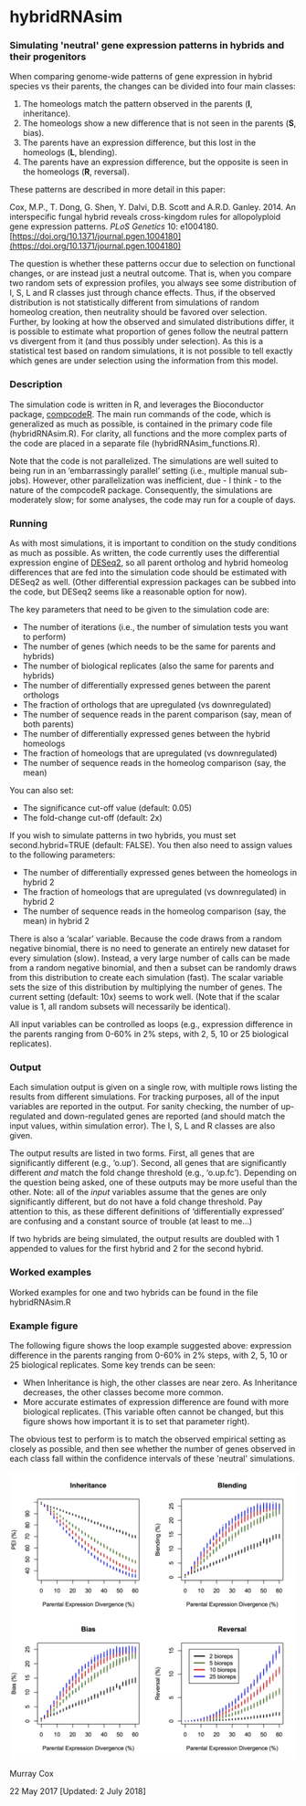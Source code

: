 # hybridRNAsim

### Simulating 'neutral' gene expression patterns in hybrids and their progenitors

When comparing genome-wide patterns of gene expression in hybrid species vs their parents, the changes can be divided into four main classes:

1. The homeologs match the pattern observed in the parents (**I**, inheritance). 
2. The homeologs show a new difference that is not seen in the parents (**S**, bias). 
3. The parents have an expression difference, but this lost in the homeologs (**L**, blending). 
4. The parents have an expression difference, but the opposite is seen in the homeologs (**R**, reversal).

These patterns are described in more detail in this paper:

Cox, M.P., T. Dong, G. Shen, Y. Dalvi, D.B. Scott and A.R.D. Ganley. 2014. An interspecific fungal hybrid reveals cross-kingdom rules for allopolyploid gene expression patterns. *PLoS Genetics* 10: e1004180.
[https://doi.org/10.1371/journal.pgen.1004180](https://doi.org/10.1371/journal.pgen.1004180)

The question is whether these patterns occur due to selection on functional changes, or are instead just a neutral outcome. That is, when you compare two random sets of expression profiles, you always see some distribution of I, S, L and R classes just through chance effects.  Thus, if the observed distribution is not statistically different from simulations of random homeolog creation, then neutrality should be favored over selection. Further, by looking at how the observed and simulated distributions differ, it is possible to estimate what proportion of genes follow the neutral pattern vs divergent from it (and thus possibly under selection).  As this is a statistical test based on random simulations, it is not possible to tell exactly which genes are under selection using the information from this model.

### Description

The simulation code is written in R, and leverages the Bioconductor package, [compcodeR](https://bioconductor.org/packages/release/bioc/html/compcodeR.html).  The main run commands of the code, which is generalized as much as possible, is contained in the primary code file (hybridRNAsim.R).  For clarity, all functions and the more complex parts of the code are placed in a separate file (hybridRNAsim_functions.R).

Note that the code is not parallelized.  The simulations are well suited to being run in an ‘embarrassingly parallel’ setting (i.e., multiple manual sub-jobs).  However, other parallelization was inefficient, due - I think - to the nature of the compcodeR package.  Consequently, the simulations are moderately slow; for some analyses, the code may run for a couple of days.

### Running

As with most simulations, it is important to condition on the study conditions as much as possible.  As written, the code currently uses the differential expression engine of [DESeq2](https://bioconductor.org/packages/release/bioc/html/DESeq2.html), so all parent ortholog and hybrid homeolog differences that are fed into the simulation code should be estimated with DESeq2 as well. (Other differential expression packages can be subbed into the code, but DESeq2 seems like a reasonable option for now).

The key parameters that need to be given to the simulation code are:

-    The number of iterations (i.e., the number of simulation tests you want to perform)
-    The number of genes (which needs to be the same for parents and hybrids)
-    The number of biological replicates (also the same for parents and hybrids)
-    The number of differentially expressed genes between the parent orthologs
-    The fraction of orthologs that are upregulated (vs downregulated)
-    The number of sequence reads in the parent comparison (say, mean of both parents)
-    The number of differentially expressed genes between the hybrid homeologs
-    The fraction of homeologs that are upregulated (vs downregulated)
-    The number of sequence reads in the homeolog comparison (say, the mean)

You can also set:

-    The significance cut-off value (default: 0.05)
-    The fold-change cut-off (default: 2x)

If you wish to simulate patterns in two hybrids, you must set second.hybrid=TRUE (default: FALSE).  You then also need to assign values to the following parameters:

-    The number of differentially expressed genes between the homeologs in hybrid 2
-    The fraction of homeologs that are upregulated (vs downregulated) in hybrid 2
-    The number of sequence reads in the homeolog comparison (say, the mean) in hybrid 2

There is also a ‘scalar’ variable.  Because the code draws from a random negative binomial, there is no need to generate an entirely new dataset for every simulation (slow). Instead, a very large number of calls can be made from a random negative binomial, and then a subset can be randomly draws from this distribution to create each simulation (fast).  The scalar variable sets the size of this distribution by multiplying the number of genes.  The current setting (default: 10x) seems to work well.  (Note that if the scalar value is 1, all random subsets will necessarily be identical).

All input variables can be controlled as loops (e.g., expression difference in the parents ranging from 0-60% in 2% steps, with 2, 5, 10 or 25 biological replicates).

### Output

Each simulation output is given on a single row, with multiple rows listing the results from different simulations.  For tracking purposes, all of the input variables are reported in the output.  For sanity checking, the number of up-regulated and down-regulated genes are reported (and should match the input values, within simulation error).  The I, S, L and R classes are also given.

The output results are listed in two forms.  First, all genes that are significantly different (e.g., ‘o.up’).  Second, all genes that are significantly different *and* match the fold change threshold (e.g., ‘o.up.fc’).  Depending on the question being asked, one of these outputs may be more useful than the other.  Note: all of the *input* variables assume that the genes are only significantly different, but do not have a fold change threshold.  Pay attention to this, as these different definitions of ‘differentially expressed’ are confusing and a constant source of trouble (at least to me...)

If two hybrids are being simulated, the output results are doubled with 1 appended to values for the first hybrid and 2 for the second hybrid.

### Worked examples

Worked examples for one and two hybrids can be found in the file hybridRNAsim.R

### Example figure

The following figure shows the loop example suggested above: expression difference in the parents ranging from 0-60% in 2% steps, with 2, 5, 10 or 25 biological replicates.  Some key trends can be seen:

-  When Inheritance is high, the other classes are near zero.  As Inheritance decreases, the other classes become more common.
-  More accurate estimates of expression difference are found with more biological replicates.  (This variable often cannot be changed, but this figure shows how important it is to set that parameter right).

The obvious test to perform is to match the observed empirical setting as closely as possible, and then see whether the number of genes observed in each class fall within the confidence intervals of these 'neutral' simulations.

![Example Simulation Figure](https://github.com/mpcox/hybridRNAsim/blob/master/SimulationExample.jpg)

Murray Cox

22 May 2017
[Updated: 2 July 2018]
